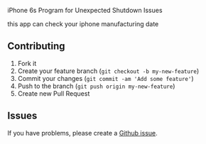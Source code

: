 
iPhone 6s Program for Unexpected Shutdown Issues

this app can check your iphone manufacturing date

## Contributing

1. Fork it
2. Create your feature branch (`git checkout -b my-new-feature`)
3. Commit your changes (`git commit -am 'Add some feature'`)
4. Push to the branch (`git push origin my-new-feature`)
5. Create new Pull Request

## Issues


If you have problems, please create a [Github issue](https://github.com/niclin/iphone-check-mfg/issues).

